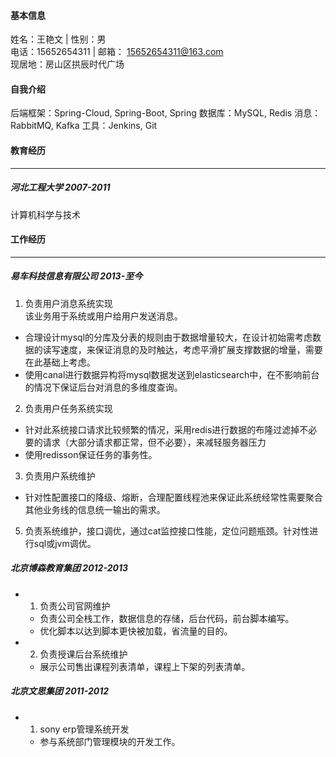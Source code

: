 #### 基本信息
姓名：王艳文  |  性别：男    
电话：15652654311  |  邮箱： 15652654311@163.com  
现居地：房山区拱辰时代广场
#### 自我介绍
后端框架：Spring-Cloud, Spring-Boot, Spring
数据库：MySQL, Redis
消息：RabbitMQ, Kafka 
工具：Jenkins, Git
#### 教育经历  
***
##### 河北工程大学  2007-2011
计算机科学与技术

#### 工作经历
***
##### 易车科技信息有限公司  2013-至今
1. 负责用户消息系统实现  
  该业务用于系统或用户给用户发送消息。  
  - 合理设计mysql的分库及分表的规则由于数据增量较大，在设计初始需考虑数据的读写速度，来保证消息的及时触达，考虑平滑扩展支撑数据的增量，需要在此基础上考虑。
  - 使用canal进行数据异构将mysql数据发送到elasticsearch中，在不影响前台的情况下保证后台对消息的多维度查询。
2. 负责用户任务系统实现
  - 针对此系统接口请求比较频繁的情况，采用redis进行数据的布隆过滤掉不必要的请求（大部分请求都正常，但不必要），来减轻服务器压力
  - 使用redisson保证任务的事务性。
3. 负责用户系统维护
  - 针对性配置接口的降级、熔断，合理配置线程池来保证此系统经常性需要聚合其他业务线的信息统一输出的需求。
5. 负责系统维护，接口调优，通过cat监控接口性能，定位问题瓶颈。针对性进行sql或jvm调优。
##### 北京博森教育集团  2012-2013
- 1. 负责公司官网维护
  - 负责公司全栈工作，数据信息的存储，后台代码，前台脚本编写。
  - 优化脚本以达到脚本更快被加载，省流量的目的。
- 2. 负责授课后台系统维护
  - 展示公司售出课程列表清单，课程上下架的列表清单。 
##### 北京文思集团  2011-2012
- 1. sony erp管理系统开发
  - 参与系统部门管理模块的开发工作。
  